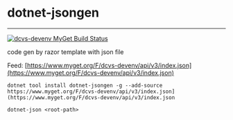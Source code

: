 # dotnet-jsongen
---
[![dcvs-devenv MyGet Build Status](https://www.myget.org/BuildSource/Badge/dcvs-devenv?identifier=8078a458-180f-4668-b8cd-8d58056fb351)](https://www.myget.org/)

code gen by razor template with json file

Feed: [https://www.myget.org/F/dcvs-devenv/api/v3/index.json](https://www.myget.org/F/dcvs-devenv/api/v3/index.json)

```
dotnet tool install dotnet-jsongen -g --add-source https://www.myget.org/F/dcvs-devenv/api/v3/index.json](https://www.myget.org/F/dcvs-devenv/api/v3/index.json

dotnet-json <root-path>
```
